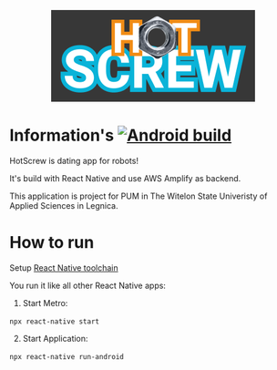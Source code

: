 <p align="center"><img src="img/logo.png"></p>

# Information's [![Android build](https://github.com/MacKarp/HotScrew/actions/workflows/android_build.yml/badge.svg)](https://github.com/MacKarp/HotScrew/actions/workflows/android_build.yml)

HotScrew is dating app for robots!

It's build with React Native and use AWS Amplify as backend.

This application is project for PUM in The Witelon State Univeristy of Applied Sciences in Legnica.

# How to run

Setup [React Native toolchain](https://reactnative.dev/docs/environment-setup "React Native Development environment")

You run it like all other React Native apps:

1. Start Metro:

`npx react-native start`

2. Start Application:

`npx react-native run-android`
